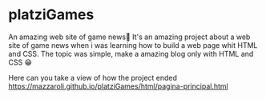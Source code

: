 # platziGames
An amazing web site of game news💚
It's an amazing project about a web site of game news when i was learning how to build a web page whit HTML and CSS. The topic was simple, make a amazing blog only with HTML and CSS 😁

Here can you take a view of how the project ended https://mazzaroli.github.io/platziGames/html/pagina-principal.html
